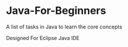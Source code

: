 # Java-For-Beginners
A list of tasks in Java to learn the core concepts

Designed For Eclipse Java IDE

